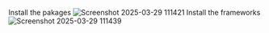 Install the pakages ![Screenshot 2025-03-29 111421](https://github.com/user-attachments/assets/c55816a4-58a5-47db-8918-8e3f6e42738e)
Install the frameworks 
![Screenshot 2025-03-29 111439](https://github.com/user-attachments/assets/8a467b1b-65b0-46d1-b013-6b8f7e0f3fc3)
